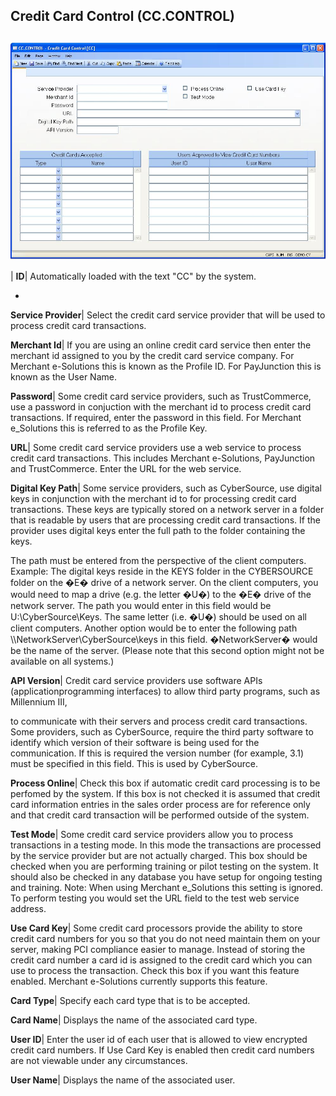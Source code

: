 ## Credit Card Control (CC.CONTROL)
<PageHeader />

##

![](./CC-CONTROL-1.jpg)

| **ID**|  Automatically loaded with the text "CC" by the system.

-  
**Service Provider**|  Select the credit card service provider that will be
used to process credit card transactions.

**Merchant Id**|  If you are using an online credit card service then enter
the merchant id assigned to you by the credit card service company. For
Merchant e-Solutions this is known as the Profile ID. For PayJunction this is
known as the User Name.

**Password**|  Some credit card service providers, such as TrustCommerce, use
a password in conjuction with the merchant id to process credit card
transactions. If required, enter the password in this field. For Merchant
e_Solutions this is referred to as the Profile Key.

**URL**|  Some credit card service providers use a web service to process
credit card transactions. This includes Merchant e-Solutions, PayJunction and
TrustCommerce. Enter the URL for the web service.

**Digital Key Path**|  Some service providers, such as CyberSource, use
digital keys in conjunction with the merchant id to for processing credit card
transactions. These keys are typically stored on a network server in a folder
that is readable by users that are processing credit card transactions. If the
provider uses digital keys enter the full path to the folder containing the
keys.

The path must be entered from the perspective of the client computers.
Example: The digital keys reside in the KEYS folder in the CYBERSOURCE folder
on the �E� drive of a network server. On the client computers, you would need
to map a drive (e.g. the letter �U�) to the �E� drive of the network server.
The path you would enter in this field would be U:\CyberSource\Keys. The same
letter (i.e. �U�) should be used on all client computers. Another option would
be to enter the following path \\\NetworkServer\CyberSource\keys in this
field. �NetworkServer� would be the name of the server. (Please note that this
second option might not be available on all systems.)

**API Version**|  Credit card service providers use software APIs (applicationprogramming interfaces) to allow third party programs, such as Millennium III,


to communicate with their servers and process credit card transactions. Some
providers, such as CyberSource, require the third party software to identify
which version of their software is being used for the communication. If this
is required the version number (for example, 3.1) must be specified in this
field. This is used by CyberSource.

**Process Online**|  Check this box if automatic credit card processing is to
be perfomed by the system. If this box is not checked it is assumed that
credit card information entries in the sales order process are for reference
only and that credit card transaction will be performed outside of the system.

**Test Mode**|  Some credit card service providers allow you to process
transactions in a testing mode. In this mode the transactions are processed by
the service provider but are not actually charged. This box should be checked
when you are performing training or pilot testing on the system. It should
also be checked in any database you have setup for ongoing testing and
training. Note: When using Merchant e_Solutions this setting is ignored. To
perform testing you would set the URL field to the test web service address.

**Use Card Key**|  Some credit card processors provide the ability to store
credit card numbers for you so that you do not need maintain them on your
server, making PCI compliance easier to manage. Instead of storing the credit
card number a card id is assigned to the credit card which you can use to
process the transaction. Check this box if you want this feature enabled.
Merchant e-Solutions currently supports this feature.

**Card Type**|  Specify each card type that is to be accepted.

**Card Name**|  Displays the name of the associated card type.

**User ID**|  Enter the user id of each user that is allowed to view encrypted
credit card numbers. If Use Card Key is enabled then credit card numbers are
not viewable under any circumstances.

**User Name**|  Displays the name of the associated user.


<badge text= "Version 8.10.57 " vertical="middle" />

<PageFooter />
